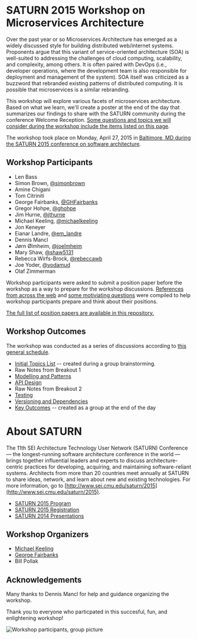 # SATURN 2015 Workshop on Microservices Architecture

Over the past year or so Microservices Architecture has emerged as a widely discussed style for building distributed web/internet systems.  Proponents argue that this variant of service-oriented architecture (SOA) is well-suited to addressing the challenges of cloud computing, scalability, and complexity, among others.  It is often paired with DevOps (i.e., developer operations, where the development team is also responsible for deployment and management of the system).  SOA itself was criticized as a buzzword that rebranded existing patterns of distributed computing.  It is possible that microservices is a similar rebranding.

This workshop will explore various facets of microservices architecture.  Based on what we learn, we'll create a poster at the end of the day that summarizes our findings to share with the SATURN community during the conference Welcome Reception. [Some questions and topics we will consider during the workshop include the items listed on this page](questions.md).

The workshop took place on Monday, April 27, 2015 in [Baltimore, MD during the SATURN 2015 conference on software architecture](http://www.sei.cmu.edu/saturn/2015/).

## Workshop Participants

* Len Bass
* Simon Brown, [@simonbrown](https://twitter.com/simonbrown)
* Amine Chigani
* Tom Citriniti
* George Fairbanks, [@GHFairbanks](https://twitter.com/GHFairbanks)
* Gregor Hohpe, [@ghohpe](https://twitter.com/ghohpe)
* Jim Hurne, [@jthurne](https://twitter.com/jthurne)
* Michael Keeling, [@michaelkeeling](https://twitter.com/michaelkeeling)
* Jon Keneyer
* Eianar Landre, [@em_landre](https://twitter.com/em_landre)
* Dennis Mancl
* Jørn Ølmheim, [@joelmheim](https://twitter.com/joelmheim)
* Mary Shaw, [@shaw5131](https://twitter.com/shaw5131)
* Rebecca Wirfs-Brock, [@rebeccawb](https://twitter.com/rebeccawb)
* Joe Yoder, [@yodamud](https://twitter.com/yodamud)
* Olaf Zimmerman

Workshop participants were asked to submit a position paper before the workshop as a way to prepare for the workshop discussions.  [References from across the web](references.md) and [some motiviating questions](questions.md) were compiled to help workshop participants prepare and think about their positions.

[The full list of position papers are available in this repository.](/saturn2015-position-papers/position-papers-list.md)

## Workshop Outcomes

The workshop was conducted as a series of discussions according to [this general schedule](agenda.md).

* [Initial Topics List](/outcomes/initial-topic-list.md) -- created during a group brainstorming.
* Raw Notes from Breakout 1
 * [Modelling and Patterns](/outcomes/raw-notes-modelling-and-patterns.md)
 * [API Design](/outcomes/raw-notes-API-design.md)
* Raw Notes from Breakout 2
 * [Testing](/outcomes/raw-notes-testing.md)
 * [Versioning and Dependencies](/outcomes/raw-notes-versioning-and-dependency.md)
* [Key Outcomes](outcomes/key-outcomes.md) -- created as a group at the end of the day


# About SATURN

The 11th SEI Architecture Technology User Network (SATURN) Conference — the longest-running software architecture conference in the world — brings together influential leaders and experts to discuss architecture-centric practices for developing, acquiring, and maintaining software-reliant systems. Architects from more than 20 countries meet annually at SATURN to share ideas, network, and learn about new and existing technologies. For more information, go to [http://www.sei.cmu.edu/saturn/2015](http://www.sei.cmu.edu/saturn/2015).

- [SATURN 2015 Program](http://www.sei.cmu.edu/saturn/2015/program/index.cfm)
- [SATURN 2015 Registration](http://www.sei.cmu.edu/saturn/2015/registration/index.cfm)
- [SATURN 2014 Presentations](http://www.sei.cmu.edu/saturn/2014/video.cfm)

## Workshop Organizers

* [Michael Keeling](https://github.com/michaelkeeling)
* [George Fairbanks](https://github.com/georgefairbanks) 
* Bill Pollak

## Acknowledgements

Many thanks to Dennis Mancl for help and guidance organizing the workshop.

Thank you to everyone who particpated in this succesful, fun, and enlightening workshop!

![Workshop participants, group picture](/outcomes/images/saturn-2015-workshop-group.jpg)

